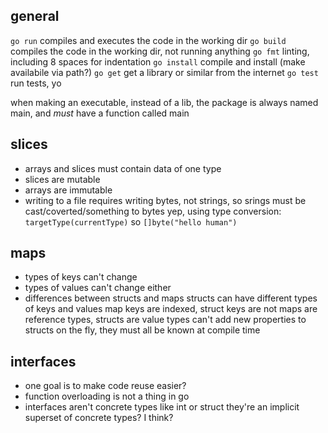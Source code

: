 ## general
`go run` compiles and executes the code in the working dir
`go build` compiles the code in the working dir, not running anything
`go fmt` linting, including 8 spaces for indentation
`go install` compile and install (make availabile via path?)
`go get` get a library or similar from the internet
`go test` run tests, yo

when making an executable, instead of a lib, the package is always named main, and _must_ have a function called main


## slices
- arrays and slices must contain data of one type
- slices are mutable
- arrays are immutable
- writing to a file requires writing bytes, not strings, so srings must be cast/coverted/something to bytes
    yep, using type conversion: `targetType(currentType)` so `[]byte("hello human")`


## maps
- types of keys can't change
- types of values can't change either
- differences between structs and maps
    structs can have different types of keys and values
    map keys are indexed, struct keys are not
    maps are reference types, structs are value types
    can't add new properties to structs on the fly, they must all be known at compile time


## interfaces
- one goal is to make code reuse easier?
- function overloading is not a thing in go
- interfaces aren't concrete types like int or struct
    they're an implicit superset of concrete types? I think?

